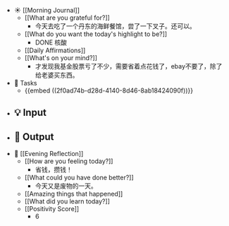 - ☀️ [[Morning Journal]]
	- [[What are you grateful for?]]
		- 今天去吃了一个丹东的海鲜餐馆，尝了一下叉子。还可以。
	- [[What do you want the today's highlight to be?]]
		- DONE 核酸
	- [[Daily Affirmations]]
	- [[What's on your mind?]]
		- 才发现我基金股票亏了不少，需要省着点花钱了，ebay不要了，除了给老婆买东西。
- 📌 Tasks
	- {{embed  ((2f0ad74b-d28d-4140-8d46-8ab18424090f))}}
- 💡 Input
	-
- 📝 Output
	-
- 🌙 [[Evening Reflection]]
	- [[How are you feeling today?]]
		- 省钱，攒钱！
	- [[What could you have done better?]]
		- 今天又是废物的一天。
	- [[Amazing things that happened]]
	- [[What did you learn today?]]
	- [[Positivity Score]]
		- 6
